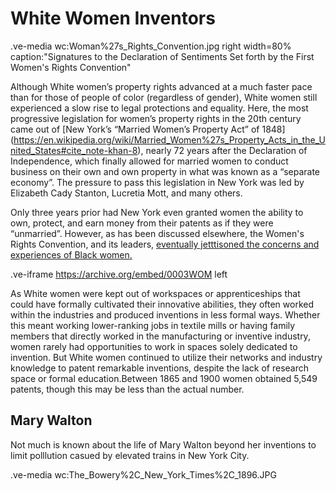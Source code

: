 # White Women Inventors

.ve-media wc:Woman%27s_Rights_Convention.jpg right width=80% caption:"Signatures to the Declaration of Sentiments Set forth by the First Women's Rights Convention"

Although White women’s property rights advanced at a much faster pace than for those of people of color (regardless of gender), White women still experienced a slow rise to legal protections and equality. Here, the most progressive legislation for women’s property rights in the 20th century came out of [New York’s “Married Women’s Property Act” of 1848]
(https://en.wikipedia.org/wiki/Married_Women%27s_Property_Acts_in_the_United_States#cite_note-khan-8), nearly 72 years after the Declaration of Independence, which finally allowed for married women to conduct business on their own and own property in what was known as a “separate economy”. The pressure to pass this legislation in New York was led by Elizabeth Cady Stanton, Lucretia Mott, and many others. 

Only three years prior had New York even granted women the ability to own, protect, and earn money from their patents as if they were “unmarried”. However, as has been discussed elsewhere, the Women's Rights Convention, and its leaders, [eventually jetttisoned the concerns and experiences of Black women.](https://www.nps.gov/articles/black-women-and-the-fight-for-voting-rights.htm#:~:text=During%20the%2019th%20and%2020th,gain%20the%20right%20to%20vote.)

.ve-iframe https://archive.org/embed/0003WOM left

As White women were kept out of workspaces or apprenticeships that could have formally cultivated their innovative abilities, they often worked within the industries and produced inventions in less formal ways. Whether this meant working lower-ranking jobs in textile mills or having family members that directly worked in the manufacturing or inventive industry, women rarely had opportunities to work in spaces solely dedicated to invention. But White women continued to utilize their networks and industry knowledge to patent remarkable inventions, despite the lack of research space or formal education.Between 1865 and 1900 women obtained 5,549 patents, though this may be less than the actual number. 

## Mary Walton

Not much is known about the life of Mary Walton beyond her inventions to limit polllution casued by elevated trains in New York City.

.ve-media wc:The_Bowery%2C_New_York_Times%2C_1896.JPG

